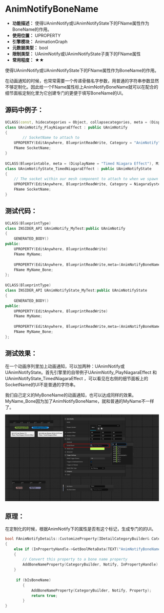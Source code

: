 ﻿# AnimNotifyBoneName

- **功能描述：** 使得UAnimNotify或UAnimNotifyState下的FName属性作为BoneName的作用。
- **使用位置：** UPROPERTY
- **引擎模块：** AnimationGraph
- **元数据类型：** bool
- **限制类型：** UAnimNotify或UAnimNotifyState子类下的FName属性
- **常用程度：** ★★

使得UAnimNotify或UAnimNotifyState下的FName属性作为BoneName的作用。

在动画通知的时候，也常常需要一个传递骨骼名字参数，用普通的字符串参数显然不够定制化。因此给一个FName属性标上AnimNotifyBoneName就可以在配合的细节面板定制化里为它创建专门的更便于填写BoneName的UI。

## 源码中例子：

```cpp
UCLASS(const, hidecategories = Object, collapsecategories, meta = (DisplayName = "Play Niagara Particle Effect"), MinimalAPI)
class UAnimNotify_PlayNiagaraEffect : public UAnimNotify
{
		// SocketName to attach to
	UPROPERTY(EditAnywhere, BlueprintReadWrite, Category = "AnimNotify", meta = (AnimNotifyBoneName = "true"))
	FName SocketName;
}

UCLASS(Blueprintable, meta = (DisplayName = "Timed Niagara Effect"), MinimalAPI)
class UAnimNotifyState_TimedNiagaraEffect : public UAnimNotifyState
{
	// The socket within our mesh component to attach to when we spawn the Niagara component
	UPROPERTY(EditAnywhere, BlueprintReadWrite, Category = NiagaraSystem, meta = (ToolTip = "The socket or bone to attach the system to", AnimNotifyBoneName = "true"))
	FName SocketName;
}
```

## 测试代码：

```cpp
UCLASS(BlueprintType)
class INSIDER_API UAnimNotify_MyTest:public UAnimNotify
{
	GENERATED_BODY()
public:
	UPROPERTY(EditAnywhere, BlueprintReadWrite)
	FName MyName;

	UPROPERTY(EditAnywhere, BlueprintReadWrite,meta=(AnimNotifyBoneName="true"))
	FName MyName_Bone;
};

UCLASS(BlueprintType)
class INSIDER_API UAnimNotifyState_MyTest:public UAnimNotifyState
{
	GENERATED_BODY()
public:
	UPROPERTY(EditAnywhere, BlueprintReadWrite)
	FName MyName;

	UPROPERTY(EditAnywhere, BlueprintReadWrite,meta=(AnimNotifyBoneName="true"))
	FName MyName_Bone;
};
```

## 测试效果：

在一个动画序列里加上动画通知，可以加两种：UAnimNotify或UAnimNotifyState。首先引擎里的自带例子UAnimNotify_PlayNiagaraEffect 和UAnimNotifyState_TimedNiagaraEffect ，可以看见在右侧的细节面板上的SocketName的UI不是普通的字符串。

我们自己定义的MyBoneName的动画通知，也可以达成同样的效果。MyName_Bone因为加了AnimNotifyBoneName，就和普通的MyName不一样了。

![Untitled](Untitled.png)

## 原理：

在定制化的时候，根据AnimNotify下的属性是否有这个标记，生成专门的的UI。

```cpp
bool FAnimNotifyDetails::CustomizeProperty(IDetailCategoryBuilder& CategoryBuilder, UObject* Notify, TSharedPtr<IPropertyHandle> Property)
{
	else if (InPropertyHandle->GetBoolMetaData(TEXT("AnimNotifyBoneName")))
	{
		// Convert this property to a bone name property
		AddBoneNameProperty(CategoryBuilder, Notify, InPropertyHandle);
	}
	
	 if (bIsBoneName)
		{
			AddBoneNameProperty(CategoryBuilder, Notify, Property);
			return true;
		}
}
```
